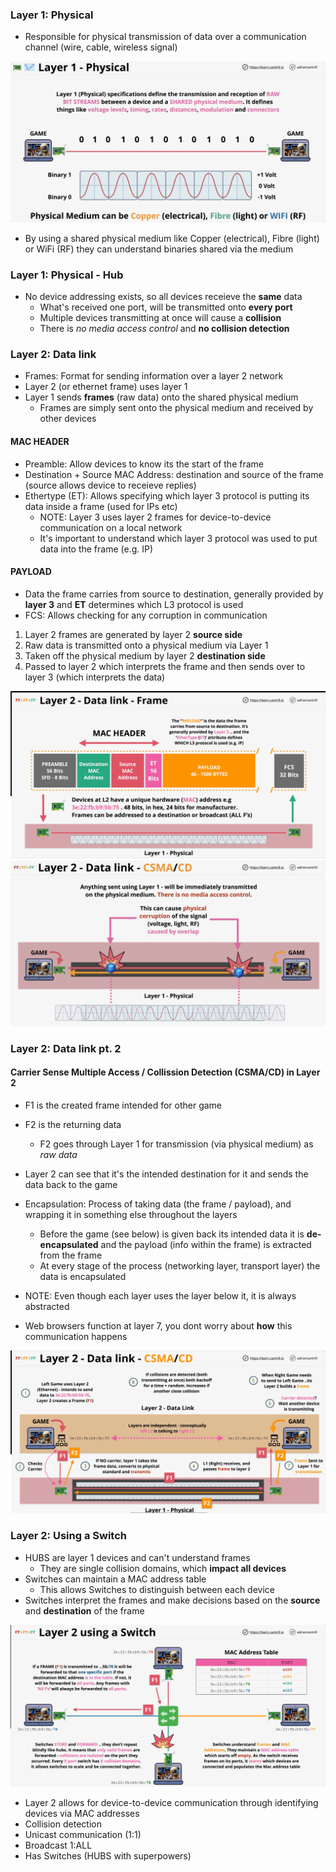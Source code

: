 
### Layer 1: Physical
* Responsible for physical transmission of data over a communication channel (wire, cable, wireless signal)

<img src="./images/layer-1-physical.jpg"/>

* By using a shared physical medium like Copper (electrical), Fibre (light) or WiFi (RF) they can understand binaries shared via the medium

### Layer 1: Physical - Hub

* No device addressing exists, so all devices receieve the **same** data
  * What's received one port, will be transmitted onto **every port**
  * Multiple devices transmitting at once will cause a **collision** 
  * There is *no media access control* and **no collision detection** 

### Layer 2: Data link
* Frames: Format for sending information over a layer 2 network
* Layer 2 (or ethernet frame) uses layer 1
* Layer 1 sends **frames** (raw data) onto the shared physical medium
  * Frames are simply sent onto the physical medium and received by other devices

#### MAC HEADER
* Preamble: Allow devices to know its the start of the frame
* Destination + Source MAC Address: destination and source of the frame (source allows device to receieve replies)
* Ethertype (ET): Allows specifying which layer 3 protocol is putting its data inside a frame (used for IPs etc)
  * NOTE: Layer 3 uses layer 2 frames for device-to-device communication on a local network
  * It's important to understand which layer 3 protocol was used to put data into the frame (e.g. IP)

#### PAYLOAD
* Data the frame carries from source to destination, generally provided by **layer 3** and **ET** determines which L3 protocol is used
* FCS: Allows checking for any corruption in communication

1. Layer 2 frames are generated by layer 2 **source side**
2. Raw data is transmitted onto a physical medium via Layer 1
3. Taken off the physical medium by layer 2 **destination side**
4. Passed to layer 2 which interprets the frame and then sends over to layer 3 (which interprets the data)

<img src="./images/layer-2-hub-a.jpg"/>

<img src="./images/layer-2-hub-b.jpg"/>

### Layer 2: Data link pt. 2

#### Carrier Sense Multiple Access / Collission Detection (CSMA/CD) in Layer 2

* F1 is the created frame intended for other game
* F2 is the returning data
  * F2 goes through Layer 1 for transmission (via physical medium) as *raw data*
* Layer 2 can see that it's the intended destination for it and sends the data back to the game

* Encapsulation: Process of taking data (the frame / payload), and wrapping it in something else throughout the layers
  * Before the game (see below) is given back its intended data it is **de-encapsulated** and the payload (info within the frame) is extracted from the frame
  * At every stage of the process (networking layer, transport layer) the data is encapsulated

* NOTE: Even though each layer uses the layer below it, it is always abstracted
* Web browsers function at layer 7, you dont worry about **how** this communication happens

<img src="./images/layer-2-hub-c.jpg"/>

### Layer 2: Using a Switch

* HUBS are layer 1 devices and can't understand frames
  * They are single collision domains, which **impact all devices** 
* Switches can maintain a MAC address table
  * This allows Switches to distinguish between each device 
* Switches interpret the frames and make decisions based on the **source** and **destination** of the frame

<img src="./images/layer-2-hub-d.jpg"/>

* Layer 2 allows for device-to-device communication through identifying devices via MAC addresses
* Collision detection
* Unicast communication (1:1)
* Broadcast 1:ALL
* Has Switches (HUBS with superpowers)